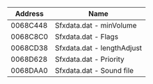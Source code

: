 | Address  | Name                                        |
|----------|---------------------------------------------|
| 0068C448 | Sfxdata.dat - minVolume                     |
| 0068C8C0 | Sfxdata.dat - Flags                         |
| 0068CD38 | Sfxdata.dat - lengthAdjust                  |
| 0068D628 | Sfxdata.dat - Priority                      |
| 0068DAA0 | Sfxdata.dat - Sound file                    |
